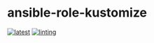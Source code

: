 # ansible-role-kustomize

[![latest](https://github.com/archmachina/ansible-role-kustomize/workflows/latest/badge.svg)](https://github.com/archmachina/ansible-role-kustomize/actions?query=workflow%3Alatest)
[![linting](https://github.com/archmachina/ansible-role-kustomize/workflows/linting/badge.svg)](https://github.com/archmachina/ansible-role-kustomize/actions?query=workflow%3Alinting)
